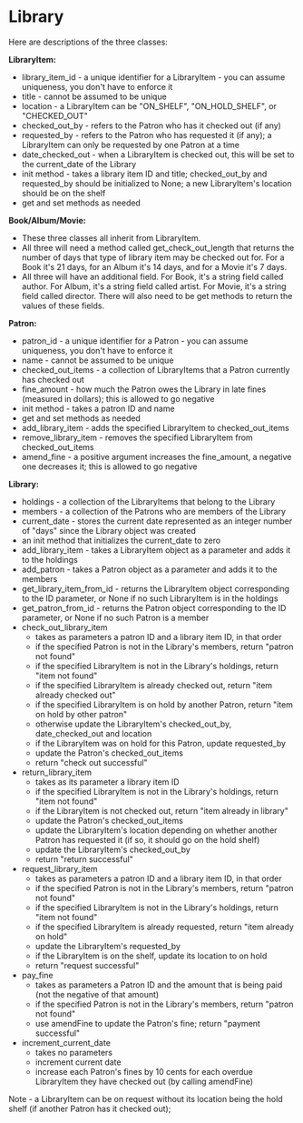 # Library

Here are descriptions of the three classes:

**LibraryItem:**
* library_item_id - a unique identifier for a LibraryItem - you can assume uniqueness, you don't have to enforce it
* title - cannot be assumed to be unique
* location - a LibraryItem can be "ON_SHELF", "ON_HOLD_SHELF", or "CHECKED_OUT"
* checked_out_by - refers to the Patron who has it checked out (if any)
* requested_by - refers to the Patron who has requested it (if any); a LibraryItem can only be requested by one Patron at a time
* date_checked_out - when a LibraryItem is checked out, this will be set to the current_date of the Library
* init method - takes a library item ID and title; checked_out_by and requested_by should be initialized to None; a new LibraryItem's location should be on the shelf
* get and set methods as needed
 
**Book/Album/Movie:**
* These three classes all inherit from LibraryItem.
* All three will need a method called get_check_out_length that returns the number of days that type of library item may be checked out for.  For a Book it's 21 days, for an Album it's 14 days, and for a Movie it's 7 days.
* All three will have an additional field.  For Book, it's a string field called author.  For Album, it's a string field called artist.  For Movie, it's a string field called director.  There will also need to be get methods to return the values of these fields.
 
**Patron:**
* patron_id - a unique identifier for a Patron - you can assume uniqueness, you don't have to enforce it
* name - cannot be assumed to be unique
* checked_out_items - a collection of LibraryItems that a Patron currently has checked out
* fine_amount - how much the Patron owes the Library in late fines (measured in dollars); this is allowed to go negative
* init method - takes a patron ID and name
* get and set methods as needed
* add_library_item - adds the specified LibraryItem to checked_out_items
* remove_library_item - removes the specified LibraryItem from checked_out_items
* amend_fine - a positive argument increases the fine_amount, a negative one decreases it; this is allowed to go negative
 
**Library:**
* holdings - a collection of the LibraryItems that belong to the Library
* members - a collection of the Patrons who are members of the Library
* current_date - stores the current date represented as an integer number of "days" since the Library object was created
* an init method that initializes the current_date to zero
* add_library_item - takes a LibraryItem object as a parameter and adds it to the holdings
* add_patron - takes a Patron object as a parameter and adds it to the members
* get_library_item_from_id - returns the LibraryItem object corresponding to the ID parameter, or None if no such LibraryItem is in the holdings
* get_patron_from_id - returns the Patron object corresponding to the ID parameter, or None if no such Patron is a member
* check_out_library_item
  * takes as parameters a patron ID and a library item ID, in that order
  * if the specified Patron is not in the Library's members, return "patron not found"
  * if the specified LibraryItem is not in the Library's holdings, return "item not found"
  * if the specified LibraryItem is already checked out, return "item already checked out"
  * if the specified LibraryItem is on hold by another Patron, return "item on hold by other patron"
  * otherwise update the LibraryItem's checked_out_by, date_checked_out and location
  * if the LibraryItem was on hold for this Patron, update requested_by
  * update the Patron's checked_out_items
  * return "check out successful"
* return_library_item
  * takes as its parameter a library item ID
  * if the specified LibraryItem is not in the Library's holdings, return "item not found"
  * if the LibraryItem is not checked out, return "item already in library"
  * update the Patron's checked_out_items
  * update the LibraryItem's location depending on whether another Patron has requested it (if so, it should go on the hold shelf)
  * update the LibraryItem's checked_out_by
  * return "return successful"
* request_library_item
  * takes as parameters a patron ID and a library item ID, in that order
  * if the specified Patron is not in the Library's members, return "patron not found"
  * if the specified LibraryItem is not in the Library's holdings, return "item not found"
  * if the specified LibraryItem is already requested, return "item already on hold"
  * update the LibraryItem's requested_by
  * if the LibraryItem is on the shelf, update its location to on hold
  * return "request successful" 
* pay_fine
  * takes as parameters a Patron ID and the amount that is being paid (not the negative of that amount)
  * if the specified Patron is not in the Library's members, return "patron not found"
  * use amendFine to update the Patron's fine; return "payment successful"
* increment_current_date
  * takes no parameters
  * increment current date
  * increase each Patron's fines by 10 cents for each overdue LibraryItem they have checked out (by calling amendFine)
 
 
Note - a LibraryItem can be on request without its location being the hold shelf (if another Patron has it checked out);
